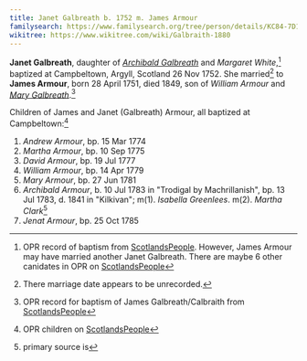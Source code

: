```yaml
---
title: Janet Galbreath b. 1752 m. James Armour
familysearch: https://www.familysearch.org/tree/person/details/KC84-7D1
wikitree: https://www.wikitree.com/wiki/Galbraith-1880
---
```

**Janet Galbreath**, daughter of [*Archibald Galbreath*](galbreath-archibald-1708.md) and *Margaret White*,[^janet] baptized at Campbeltown, Argyll, Scotland  26 Nov 1752.  She married[^marriage] to **James Armour**, born 28 April 1751, died 1849, son of *William Armour* and [*Mary Galbreath*](galbreath-mary-1729.md).[^james]

Children of James and Janet (Galbreath) Armour, all baptized at Campbeltown:[^children]

1. *Andrew Armour*, bp. 15 Mar 1774
2. *Martha Armour*, bp. 10 Sep 1775
3. *David Armour*, bp. 19 Jul 1777
4. *William Armour*, bp. 14 Apr 1779
5. *Mary Armour*, bp. 27 Jun 1781
6. *Archibald Armour*, b. 10 Jul 1783 in "Trodigal by Machrillanish", bp. 13 Jul 1783, d. 1841 in "Kilkivan"; m(1). *Isabella Greenlees*.  m(2). *Martha Clark*[^archibald]
7. *Jenat Armour*, bp. 25 Oct 1785

[^janet]: OPR record of baptism from [ScotlandsPeople](https://www.scotlandspeople.gov.uk/record-results?search_type=people&event=%28B%20OR%20C%20OR%20S%29&record_type%5B0%5D=opr_births&church_type=Old%20Parish%20Registers&dl_cat=church&dl_rec=church-births-baptisms&surname=galbreath&surname_so=exact&forename=janet&forename_so=starts&sex=F&from_year=1752&to_year=1752&parent_names_so=starts&parent_name_two_so=starts&county=ARGYLL&record=Church%20of%20Scotland%20%28old%20parish%20registers%29%20Roman%20Catholic%20Church%20Other%20churches&rd_real_name%5B0%5D=CAMPBELTOWN%20%28LANDWARD%29%20OR%20CAMPBELTOWN%20%28BURGH%29%20OR%20CAMPBELTOWN&rd_display_name%5B0%5D=CAMPBELTOWN%20%28LANDWARD%29%7CCAMPBELTOWN%20%28BURGH%29%7CCAMPBELTOWN_CAMPBELTOWN&rd_label%5B0%5D=CAMPBELTOWN&rd_name%5B0%5D=CAMPBELTOWN%20%2ALANDWARD%2A%20OR%20CAMPBELTOWN%20%2ABURGH%2A%20OR%20CAMPBELTOWN). However, James Armour may have married another Janet Galbreath. There are maybe 6 other canidates in OPR on [ScotlandsPeople](https://www.scotlandspeople.gov.uk/record-results?search_type=people&event=%28B%20OR%20C%20OR%20S%29&record_type%5B0%5D=opr_births&church_type=Old%20Parish%20Registers&dl_cat=church&dl_rec=church-births-baptisms&surname=galbreath&surname_so=exact&forename=janet&forename_so=syn&from_year=1750&to_year=1760&parent_names_so=starts&parent_name_two_so=exact&county=ARGYLL&record=Church%20of%20Scotland%20%28old%20parish%20registers%29%20Roman%20Catholic%20Church%20Other%20churches&sort=asc&order=Date&field=year)

[^marriage]: There marriage date appears to be unrecorded.

[^children]: OPR children on [ScotlandsPeople](https://www.scotlandspeople.gov.uk/record-results?search_type=people&event=%28B%20OR%20C%20OR%20S%29&record_type%5B0%5D=opr_births&church_type=Old%20Parish%20Registers&dl_cat=church&dl_rec=church-births-baptisms&surname=armour&surname_so=exact&forename_so=starts&from_year=1774&to_year=1800&parent_names=armour&parent_names_so=starts&parent_name_two=galb&parent_name_two_so=starts&record=Church%20of%20Scotland%20%28old%20parish%20registers%29%20Roman%20Catholic%20Church%20Other%20churches&sort=asc&order=Date&field=year)

[^james]: OPR record for baptism of James Galbreath/Calbraith from [ScotlandsPeople](https://www.scotlandspeople.gov.uk/record-results?search_type=people&event=%28B%20OR%20C%20OR%20S%29&record_type%5B0%5D=opr_births&church_type=Old%20Parish%20Registers&dl_cat=church&dl_rec=church-births-baptisms&surname=armour&surname_so=exact&forename=james&forename_so=starts&sex=M&from_year=1751&to_year=1751&parent_names_so=starts&parent_name_two_so=starts&county=ARGYLL&record=Church%20of%20Scotland%20%28old%20parish%20registers%29%20Roman%20Catholic%20Church%20Other%20churches&rd_real_name%5B0%5D=CAMPBELTOWN%20%28LANDWARD%29%20OR%20CAMPBELTOWN%20%28BURGH%29%20OR%20CAMPBELTOWN&rd_display_name%5B0%5D=CAMPBELTOWN%20%28LANDWARD%29%7CCAMPBELTOWN%20%28BURGH%29%7CCAMPBELTOWN_CAMPBELTOWN&rd_label%5B0%5D=CAMPBELTOWN&rd_name%5B0%5D=CAMPBELTOWN%20%2ALANDWARD%2A%20OR%20CAMPBELTOWN%20%2ABURGH%2A%20OR%20CAMPBELTOWN)

[^archibald]: primary source is 
